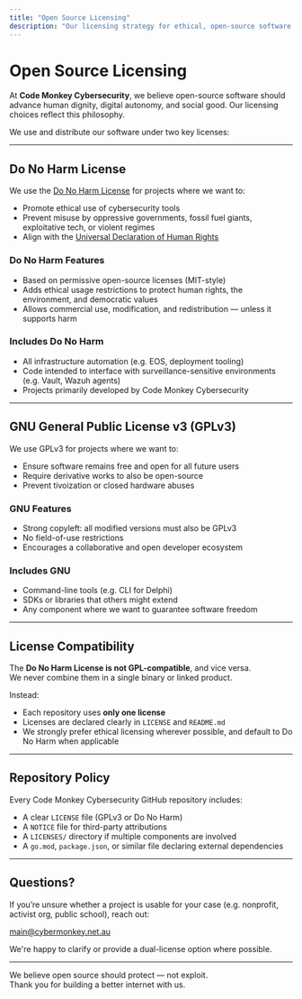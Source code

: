 ```yaml
---
title: "Open Source Licensing"
description: "Our licensing strategy for ethical, open-source software at Code Monkey Cybersecurity"
---
```


# Open Source Licensing

At **Code Monkey Cybersecurity**, we believe open-source software should advance human dignity, digital autonomy, and social good. Our licensing choices reflect this philosophy.

We use and distribute our software under two key licenses:

---

## Do No Harm License

We use the [Do No Harm License](https://github.com/raisely/NoHarm) for projects where we want to:

- Promote ethical use of cybersecurity tools
- Prevent misuse by oppressive governments, fossil fuel giants, exploitative tech, or violent regimes
- Align with the [Universal Declaration of Human Rights](https://www.un.org/en/about-us/universal-declaration-of-human-rights)

### Do No Harm Features

- Based on permissive open-source licenses (MIT-style)
- Adds ethical usage restrictions to protect human rights, the environment, and democratic values
- Allows commercial use, modification, and redistribution — unless it supports harm

### Includes Do No Harm

- All infrastructure automation (e.g. EOS, deployment tooling)
- Code intended to interface with surveillance-sensitive environments (e.g. Vault, Wazuh agents)
- Projects primarily developed by Code Monkey Cybersecurity

---

## GNU General Public License v3 (GPLv3)

We use GPLv3 for projects where we want to:

- Ensure software remains free and open for all future users
- Require derivative works to also be open-source
- Prevent tivoization or closed hardware abuses

### GNU Features

- Strong copyleft: all modified versions must also be GPLv3
- No field-of-use restrictions
- Encourages a collaborative and open developer ecosystem

### Includes GNU

- Command-line tools (e.g. CLI for Delphi)
- SDKs or libraries that others might extend
- Any component where we want to guarantee software freedom

---

## License Compatibility

The **Do No Harm License is not GPL-compatible**, and vice versa.  
We never combine them in a single binary or linked product.

Instead:

- Each repository uses **only one license**
- Licenses are declared clearly in `LICENSE` and `README.md`
- We strongly prefer ethical licensing wherever possible, and default to Do No Harm when applicable

---

## Repository Policy

Every Code Monkey Cybersecurity GitHub repository includes:

- A clear `LICENSE` file (GPLv3 or Do No Harm)
- A `NOTICE` file for third-party attributions
- A `LICENSES/` directory if multiple components are involved
- A `go.mod`, `package.json`, or similar file declaring external dependencies

---

## Questions?

If you’re unsure whether a project is usable for your case (e.g. nonprofit, activist org, public school), reach out:

[main@cybermonkey.net.au](mailto:main@cybermonkey.net.au)

We're happy to clarify or provide a dual-license option where possible.

---

We believe open source should protect — not exploit.  
Thank you for building a better internet with us.
